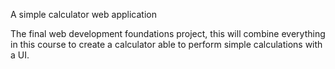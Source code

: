 A simple calculator web application

The final web development foundations project, this will combine everything in this course to create a calculator able to perform simple calculations with a UI.